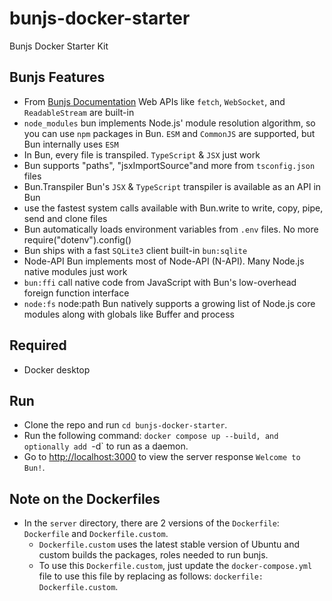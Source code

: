 # bunjs-docker-starter
Bunjs Docker Starter Kit

## Bunjs Features
- From [Bunjs Documentation](https://bun.sh/)
Web APIs like `fetch`, `WebSocket`, and `ReadableStream` are built-in
- `node_modules` bun implements Node.js' module resolution algorithm, so you can use `npm` packages in Bun. `ESM` and `CommonJS` are supported, but Bun internally uses `ESM`
- In Bun, every file is transpiled. `TypeScript` & `JSX` just work
- Bun supports "paths", "jsxImportSource"and more from `tsconfig.json` files
- Bun.Transpiler Bun's `JSX` & `TypeScript` transpiler is available as an API in Bun
- use the fastest system calls available with Bun.write to write, copy, pipe, send and clone files
- Bun automatically loads environment variables from `.env` files. No more require("dotenv").config()
- Bun ships with a fast `SQLite3` client built-in `bun:sqlite`
- Node-API Bun implements most of Node-API (N-API). Many Node.js native modules just work
- `bun:ffi` call native code from JavaScript with Bun's low-overhead foreign function interface
- `node:fs` node:path Bun natively supports a growing list of Node.js core modules along with globals like Buffer and process

## Required
- Docker desktop

## Run
- Clone the repo and run `cd bunjs-docker-starter`.
- Run the following command: `docker compose up --build, and optionally add `-d` to run as a daemon.
- Go to [http://localhost:3000](http://localhost:3000) to view the server response `Welcome to Bun!`.

## Note on the Dockerfiles
- In the `server` directory, there are 2 versions of the `Dockerfile`: `Dockerfile` and `Dockerfile.custom`.
  - `Dockerfile.custom` uses the latest stable version of Ubuntu and custom builds the packages, roles needed to run bunjs.
  - To use this `Dockerfile.custom`, just update the `docker-compose.yml` file to use this file by replacing as follows: `dockerfile: Dockerfile.custom`.
  
